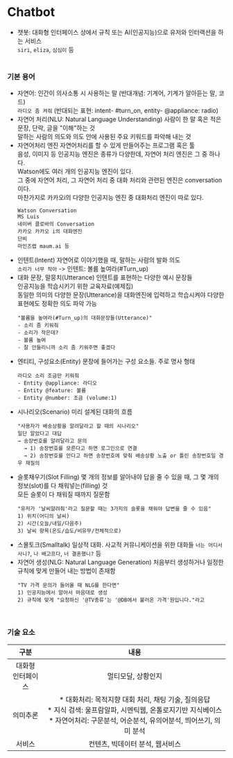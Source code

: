 # Chatbot
* 챗봇: 대화형 인터페이스 상에서 규칙 또는 AI(인공지능)으로 유저와 인터랙션을 하는 서비스  
        ```siri```, ```eliza```, ```심심이``` 등
<br><br>

### 기본 용어
* 자연어: 인간이 의사소통 시 사용하는 말 (반대개념: 기계어, 기계가 알아듣는 말, 코드)  
  ```라디오 좀 켜줘``` (반대되는 표현: intent- #turn_on, entity- @appliance: radio)
* 자연어 처리(NLU: Natural Language Understanding)
  사람이 한 말 혹은 적은 문장, 단락, 글을 "이해"하는 것  
  말하는 사람의 의도와 의도 안에 사용된 주요 키워드를 파악해 내는 것
* 자연어처리 엔진
  자연어처리를 할 수 있게 만들어주는 프로그램 혹은 툴  
  음성, 이미지 등 인공지능 엔진은 종류가 다양한데, 자연어 처리 엔진은 그 중 하나다.  
  Watson에도 여러 개의 인공지능 엔진이 있다.  
  그 중에 자연어 처리, 그 자연어 처리 중 대화 처리와 관련된 엔진은 conversation이다.  
  마찬가지로 카카오i의 다양한 인공지능 엔진 중 대화처리 엔진이 따로 있다.
  ```
  Watson Conversation
  MS Luis
  네이버 클로바의 Conversation
  카카오 카카오 i의 대화엔진
  단비
  마인즈랩 maum.ai 등
  ```
* 인텐트(Intent)
  자연어로 이야기했을 때, 말하는 사람의 발화 의도  
  ```소리가 너무 작아``` -> 인텐트: 볼륨 높여라(#Turn_up)
* 대화 문장, 말뭉치(Utterance)
  인텐트를 표현하는 다양한 예시 문장들  
  인공지능을 학습시키기 위한 교육자료(예제집)  
  동일한 의미의 다양한 문장(Utterance)을 대화엔진에 입력하고 학습시켜야 다양한 표현에도 정확한 의도 파악 가능
  ```
  "볼륨을 높여라(#Turn_up)의 대화문장들(Utterance)"
  - 소리 좀 키워줘
  - 소리가 작은데?
  - 볼륨 높여
  - 잘 안들리니까 소리 좀 키워주면 좋겠다
  ```
* 엔티티, 구성요소(Entity)
  문장에 들어가는 구성 요소들. 주로 명사 형태
  ```
  라디오 소리 조금만 키워줘
  - Entity @appliance: 라디오
  - Entity @feature: 볼륨
  - Entity @number: 조금 (volume:1)
  ```
* 시나리오(Scenario)
  미리 설계된 대화의 흐름
  ```
  "사용자가 배송상황을 알려달라고 할 때의 시나리오"
  일단 알았다고 대답
  → 송장번호를 알려달라고 문의
    → 1) 송장번호를 모른다고 하면 로그인으로 연결
    → 2) 송장번호를 안다고 하면 송장번호에 맞춰 배송상황 노출 or 틀린 송장번호일 경우 재질의
  ```
* 슬롯채우기(Slot Filling)
  몇 개의 정보를 알아내야 답을 줄 수 있을 때, 그 몇 개의 정보(slot)를 다 채워넣는(filling) 것  
  모든 슬롯이 다 채워질 때까지 질문함
  ```
  "유저가 '날씨알려줘'라고 질문할 때는 3가지의 슬롯을 채워야 답변을 줄 수 있음"
  1) 위치(어디의 날씨)
  2) 시간(오늘/내일/다음주)
  3) 날씨 항목(온도/습도/비유무/전체적으로)
  ```
* 스몰토크(Smalltalk)
  일상적 대화. 사교적 커뮤니케이션을 위한 대화들
  ```너는 어디서 사니?```, ```나 배고프다```, ```너 결혼했니?``` 등
* 자연어 생성(NLG: Natural Language Generation)
  처음부터 생성하거나 일정한 규칙에 맞게 만들어 내는 방법이 존재함
  ```
  "TV 가격 문의가 들어올 때 NLG를 한다면"
  1) 인공지능에서 알아서 마음대로 생성
  2) 규칙에 맞게 "요청하신 '@TV종류'는 '@DB에서 불러온 가격'원입니다."라고 
  ```
<br>

### 기술 요소
|구분|내용|
|:--:|:--:|
|대화형<br>인터페이스|멀티모달, 상황인지|
|의미추론| * 대화처리: 목적지향 대회 처리, 채팅 기술, 질의응답<br> * 지식 검색: 울프람알파, 시멘틱웹, 온톨로지기반 지식베이스<br> * 자연어처리: 구문분석, 어순분석, 유의어분석, 띄어쓰기, 의미 분석|
|서비스|컨텐츠, 빅데이터 분석, 웹서비스|

